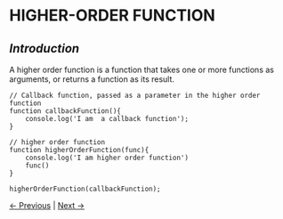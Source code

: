 # HIGHER-ORDER FUNCTION

## _Introduction_
A higher order function is a function that takes one or more functions as arguments, or returns a function as its result.

```
// Callback function, passed as a parameter in the higher order function
function callbackFunction(){
    console.log('I am  a callback function');
}

// higher order function
function higherOrderFunction(func){
    console.log('I am higher order function')
    func()
}

higherOrderFunction(callbackFunction);
```

[← Previous](./3.2%20Prototypal%20Inheritance.md) | [Next →](../4.%20Functional%20Programming/4.1%20currying.md)